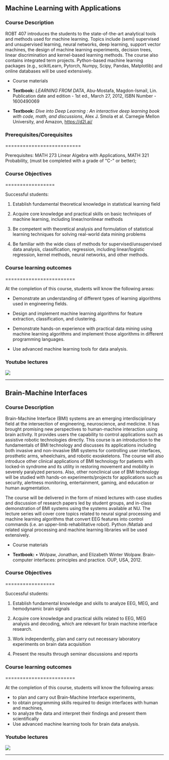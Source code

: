 
## Machine Learning with Applications  
### Course Description

ROBT 407 introduces the students to the state-of-the-art analytical tools and methods used for machine learning. Topics include (semi) supervised and unsupervised learning, neural networks, deep learning, support vector machines, the design of machine learning experiments, decision trees, linear discrimination and kernel-based learning methods. The course also contains integrated term projects. Python-based machine learning packages (e.g., scikitLearn, Pytorch, Numpy, Scipy, Pandas, Matplotlib) and online databases will be used extensively.
 
-   Course materials  

-   **Textbook:** *LEARNING FROM DATA*, Abu-Mostafa, Magdon-Ismail, Lin.
    Publication date and edition - 1st ed., March 27, 2012, ISBN
    Number - 1600490069

-   **Textbook:** *Dive into Deep Learning : An interactive deep
    learning book with code, math, and discussions*, Alex J. Smola et
    al. Carnegie Mellon University, and Amazon, https://d2l.ai/

### Prerequisites/Corequisites
==========================

Prerequisites: MATH 273 Linear Algebra with Applications, MATH 321
Probability, (must be completed with a grade of "C-" or better);

### Course Objectives
=================

Successful students:

1.  Establish fundamental theoretical knowledge in statistical learning
    field

2.  Acquire core knowledge and practical skills on basic techniques of
    machine learning, including linear/nonlinear methods

3.  Be competent with theoretical analysis and formulation of
    statistical learning techniques for solving real-world data mining
    problems

4.  Be familiar with the wide class of methods for
    supervised/unsupervised data analysis, classification, regression,
    including linear/logistic regression, kernel methods, neural
    networks, and other methods.

### Course learning outcomes
========================

At the completion of this course, students will know the following
areas:

-   Demonstrate an understanding of different types of learning
    algorithms used in engineering fields.

-   Design and implement machine learning algorithms for feature
    extraction, classification, and clustering.

-   Demonstrate hands-on experience with practical data mining using
    machine learning algorithms and implement those algorithms in
    different programming languages.

-   Use advanced machine learning tools for data analysis.

### <a name='Youtubelectures'></a>Youtube lectures 
[![](http://img.youtube.com/vi/p04Dby32a7U/0.jpg)](https://www.youtube.com/watch?v=p04Dby32a7U&list=PLXtvZiGkmNVsfszPirPzdf4IjMxLqysGN&ab_channel=BerdakhAbibullaev)


--- 
##  Brain-Machine Interfaces 
### Course Description

Brain-Machine Interface (BMI) systems are an emerging interdisciplinary field at the intersection of engineering, neuroscience, and medicine. It has brought promising new perspectives to human-machine interaction using brain activity. It provides users the capability to control applications such as assistive robotic technologies directly.  This course is an introduction to the fundamentals of BMI technology and discusses its applications including both invasive and non-invasive BMI systems for controlling user interfaces, prosthetic arms, wheelchairs, and robotic exoskeletons.  The course will also introduce other clinical applications of BMI technology for patients with locked-in syndrome and its utility in restoring movement and mobility in severely paralyzed persons.  Also, other nonclinical use of BMI technology will be studied with hands-on experiments/projects for applications such as security, alertness monitoring, entertainment, gaming, and education or human augmentation. 

The course will be delivered in the form of mixed lectures with case studies and discussion of research papers led by student groups, and in-class demonstration of BMI systems using the systems available at NU. The lecture series will cover core topics related to neural signal processing and machine learning algorithms that convert EEG features into control commands (i.e. an upper-limb rehabilitative robot).  Python /Matlab and related signal processing and machine learning libraries will be used extensively.


-   Course materials  

-   **Textbook:** •	Wolpaw, Jonathan, and Elizabeth Winter Wolpaw. Brain-computer interfaces: principles and practice.
                    OUP, USA, 2012.
 
### Course Objectives
=================

Successful students:

1.  Establish fundamental knowledge and skills to analyze EEG, MEG, and hemodynamic brain signals   

2.  Acquire core knowledge and practical skills related to EEG, MEG analysis and decoding,
    which are relevant for brain machine interface research. 

3.  Work independently, plan and carry out necessary laboratory experiments on brain data acquisition 

4.  Present the results through seminar discussions and reports


### Course learning outcomes
========================

At the completion of this course, students will know the following
areas:

-	to plan and carry out Brain-Machine Interface experiments,
-	to obtain programming skills required to design interfaces with human and machines,
-	to analyze the data and interpret their findings and present them scientifically
-   Use advanced machine learning tools for brain data analysis.


### <a name='Youtubelectures-1'></a>Youtube lectures 
[![](http://img.youtube.com/vi/th4-hAOTETk/0.jpg)](https://www.youtube.com/watch?v=th4-hAOTETk&list=PLXtvZiGkmNVsgTHQcZP8v-4l0i5QE9Zbq&ab_channel=BerdakhAbibullaev)

--- 